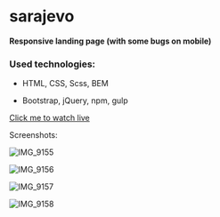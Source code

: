 # sarajevo

**Responsive landing page (with some bugs on mobile)** 

  ### Used technologies:

- HTML, CSS, Scss, BEM

- Bootstrap, jQuery, npm, gulp
  
[Click me to watch live](https://ruslankussein.github.io/sarajevo/)

Screenshots:

![IMG_9155](https://user-images.githubusercontent.com/55057204/85157696-482c4500-b275-11ea-9264-6a000a7a88a7.jpg)

![IMG_9156](https://user-images.githubusercontent.com/55057204/85157704-4b273580-b275-11ea-8a7e-42585543f661.jpg)

![IMG_9157](https://user-images.githubusercontent.com/55057204/85157708-4c586280-b275-11ea-8be8-595b3a9666ed.jpg)

![IMG_9158](https://user-images.githubusercontent.com/55057204/85157711-4d898f80-b275-11ea-87c5-65c8ba1d8708.jpg)
